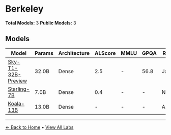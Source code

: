 # Berkeley

**Total Models:** 3
**Public Models:** 3

## Models

| Model | Params | Architecture | ALScore | MMLU | GPQA | Released | Status |
|-------|--------|--------------|---------|------|------|----------|--------|
| [Sky-T1-32B-Preview](../models/berkeley/sky-t1-32b-preview.md) | 32.0B | Dense | 2.5 | - | 56.8 | Jan/2025 | 🟢 |
| [Starling-7B](../models/berkeley/starling-7b.md) | 7.0B | Dense | 0.4 | - | - | Nov/2023 | 🟢 |
| [Koala-13B](../models/berkeley/koala-13b.md) | 13.0B | Dense | - | - | - | Apr/2023 | 🟢 |

---

[← Back to Home](../README.md) • [View All Labs](../labs/)
